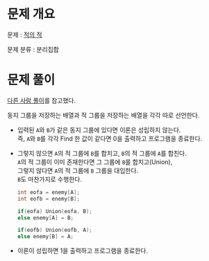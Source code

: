 # 문제 개요

문제 : [적의 적](https://www.acmicpc.net/problem/12893)

문제 분류 : 분리집합

# 문제 풀이

[다른 사람 풀이](https://dparkjm.com/ps/boj-12893)를 참고했다.

동지 그룹을 저장하는 배열과 적 그룹을 저장하는 배열을 각각 따로 선언한다.

- 입력된 `A`와 `B`가 같은 동지 그룹에 있다면 이론은 성립하지 않는다.  
  즉, `A`와 `B`를 각각 Find 한 값이 같다면 0을 출력하고 프로그램을 종료한다.
- 그렇지 않으면 `A`의 적 그룹에 `B`를 합치고, `B`의 적 그룹에 `A`를 합친다.  
  `A`의 적 그룹이 이미 존재한다면 그 그룹에 `B`를 합치고(Union),  
  그렇지 않다면 `A`의 적 그룹에 `B` 그룹을 대입한다.  
  `B`도 마찬가지로 수행한다.

  ```cpp
  int eofa = enemy[A];
  int eofb = enemy[B];

  if(eofa) Union(eofa, B);
  else enemy[A] = B;

  if(eofb) Union(eofb, A);
  else enemy[B] = A;
  ```

- 이론이 성립하면 1을 출력하고 프로그램을 종료한다.
